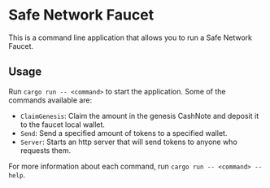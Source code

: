 # Safe Network Faucet
This is a command line application that allows you to run a Safe Network Faucet.

## Usage
Run `cargo run -- <command>` to start the application. Some of the commands available are:

- `ClaimGenesis`: Claim the amount in the genesis CashNote and deposit it to the faucet local wallet.
- `Send`: Send a specified amount of tokens to a specified wallet.
- `Server`: Starts an http server that will send tokens to anyone who requests them.

For more information about each command, run `cargo run -- <command> --help`.

